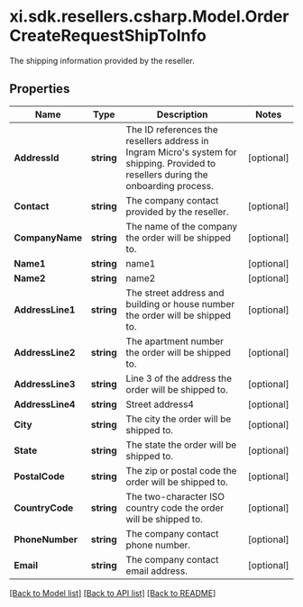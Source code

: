# xi.sdk.resellers.csharp.Model.OrderCreateRequestShipToInfo
The shipping information provided by the reseller.

## Properties

Name | Type | Description | Notes
------------ | ------------- | ------------- | -------------
**AddressId** | **string** | The ID references the resellers address in Ingram Micro&#39;s system for shipping. Provided to resellers during the onboarding process. | [optional] 
**Contact** | **string** | The company contact provided by the reseller. | [optional] 
**CompanyName** | **string** | The name of the company the order will be shipped to. | [optional] 
**Name1** | **string** | name1 | [optional] 
**Name2** | **string** | name2 | [optional] 
**AddressLine1** | **string** | The street address and building or house number the order will be shipped to. | [optional] 
**AddressLine2** | **string** | The apartment number the order will be shipped to. | [optional] 
**AddressLine3** | **string** | Line 3 of the address the order will be shipped to. | [optional] 
**AddressLine4** | **string** | Street address4 | [optional] 
**City** | **string** | The city the order will be shipped to. | [optional] 
**State** | **string** | The state the order will be shipped to. | [optional] 
**PostalCode** | **string** | The zip or postal code the order will be shipped to. | [optional] 
**CountryCode** | **string** | The two-character ISO country code the order will be shipped to. | [optional] 
**PhoneNumber** | **string** | The company contact phone number. | [optional] 
**Email** | **string** | The company contact email address. | [optional] 

[[Back to Model list]](../README.md#documentation-for-models) [[Back to API list]](../README.md#documentation-for-api-endpoints) [[Back to README]](../README.md)

